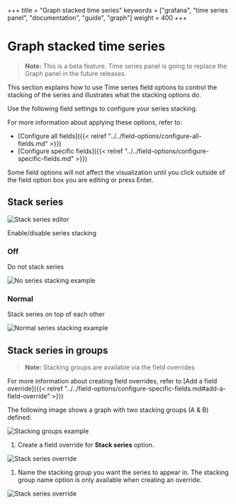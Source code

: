 +++
title = "Graph stacked time series"
keywords = ["grafana", "time series panel", "documentation", "guide", "graph"]
weight = 400
+++

# Graph stacked time series

> **Note:** This is a beta feature. Time series panel is going to replace the Graph panel in the future releases.

This section explains how to use Time series field options to control the stacking of the series and illustrates what the stacking options do.

Use the following field settings to configure your series stacking.

For more information about applying these options, refer to:

- [Configure all fields]({{< relref "../../field-options/configure-all-fields.md" >}})
- [Configure specific fields]({{< relref "../../field-options/configure-specific-fields.md" >}})

Some field options will not affect the visualization until you click outside of the field option box you are editing or press Enter.

## Stack series

![Stack series editor](/img/docs/time-series-panel/stack-series-editor-8-0.png)

Enable/disable series stacking

### Off

Do not stack series

![No series stacking example](/img/docs/time-series-panel/stacking-off-8-0.png)

### Normal

Stack series on top of each other

![Normal series stacking example](/img/docs/time-series-panel/stacking-normal-8-0.png)

## Stack series in groups

> **Note:** Stacking groups are available via the field overrides

For more information about creating field overrides, refer to [Add a field override]({{< relref "../../field-options/configure-specific-fields.md#add-a-field-override" >}}) 

The following image shows a graph with two stacking groups (A & B) defined.

![Stacking groups example](/img/docs/time-series-panel/stack-series-groups-8-0.png)

1. Create a field override for **Stack series** option.

![Stack series override](/img/docs/time-series-panel/stacking-override-default-8-0.png)

1. Name the stacking group you want the series to appear in. The stacking group name option is only available when creating an override.

![Stack series override](/img/docs/time-series-panel/stack-series-override-editor-8-0)



